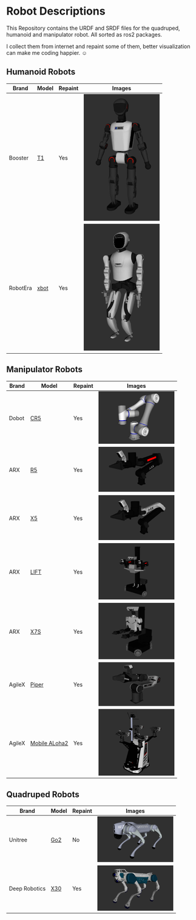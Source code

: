 # Robot Descriptions

This Repository contains the URDF and SRDF files for the quadruped, humanoid and manipulator robot. All sorted as ros2 packages.

I collect them from internet and repaint some of them, better visualization can make me coding happier. ☺️

## Humanoid Robots

| Brand    | Model                                      | Repaint | Images                                                     |
|----------|--------------------------------------------|---------|------------------------------------------------------------|
| Booster  | [T1](humanoid/Booster/t1_description/)     | Yes     | <img src="humanoid/.images/booster_t1.png" width="200">    |
| RobotEra | [xbot](humanoid/RobotEra/xbot_description) | Yes     | <img src="humanoid/.images/robotera_xbot.png" width="200"> |


## Manipulator Robots

| Brand  | Model                                                         | Repaint | Images                                                        |
|--------|---------------------------------------------------------------|---------|---------------------------------------------------------------|
| Dobot  | [CR5](manipulator/Dobot/cr5_description)                      | Yes     | <img src="manipulator/.images/dobot_cr5.png" width="200">     |
| ARX    | [R5](manipulator/ARX/r5_description)                          | Yes     | <img src="manipulator/.images/arx_r5.png" width="200">        |
| ARX    | [X5](manipulator/ARX/x5_description)                          | Yes     | <img src="manipulator/.images/arx_x5.png" width="200">        |
| ARX    | [LIFT](manipulator/ARX/lift_description)                      | Yes     | <img src="manipulator/.images/arx_lift.png" width="200">      |
| ARX    | [X7S](manipulator/ARX/x7s_description)                        | Yes     | <img src="manipulator/.images/arx_x7s.png" width="200">       |
| AgileX | [Piper](manipulator/AgileX/piper_description)                 | Yes     | <img src="manipulator/.images/agilex_piper.png" width="200">  |
| AgileX | [Mobile ALoha2](manipulator/AgileX/mobile_aloha2_description) | Yes     | <img src="manipulator/.images/agilex_aloha2.png" width="200"> |

## Quadruped Robots

| Brand         | Model                                             | Repaint | Images                                                    |
|---------------|---------------------------------------------------|---------|-----------------------------------------------------------|
| Unitree       | [Go2](quadruped/unitree/go2_description/)         | No      | <img src="quadruped/.images/unitree_go2.png" width="200"> |
| Deep Robotics | [X30](deep_robotics/x30_description/)             | Yes     | <img src="quadruped/.images/deep_x30.png" width="200">    |

